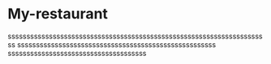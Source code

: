 # My-restaurant
ssssssssssssssssssssssssssssssssssssssssssssssssssssssssssssssssssssss
sssssssssssssssssssssssssssssssssssssssssssssssssssss
sssssssssssssssssssssssssssssssssssss
